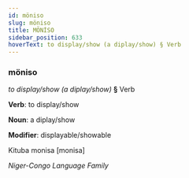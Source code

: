 ```yaml
---
id: möniso
slug: möniso
title: MÖNİSO
sidebar_position: 633
hoverText: to display/show (a diplay/show) § Verb
---
```


### möniso

*to display/show (a diplay/show)* **§** Verb

**Verb**: to display/show

**Noun**: a diplay/show

**Modifier**: displayable/showable

Kituba monisa [monisa]

*Niger-Congo Language Family*